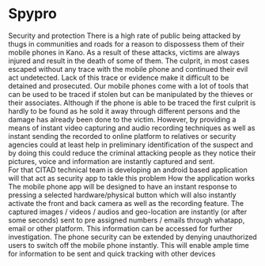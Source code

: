 # Spypro
Security and protection 
There is a high rate of public being attacked by thugs in communities and roads for a reason to dispossess them of their mobile phones in Kano. As a result of these attacks, victims are always injured and result in the death of some of them. The culprit, in most cases escaped without any trace with the mobile phone and continued their evil act undetected. Lack of this trace or evidence make it difficult to be detained and prosecuted.  Our mobile phones come with a lot of tools that can be used to be traced if stolen but can be manipulated by the thieves or their associates. Although if the phone is able to be traced the first culprit is hardly to be found as he sold it away through different persons and the damage has already been done to the victim.  However, by providing a means of instant video capturing and audio recording techniques as well as instant sending the recorded to online platform to relatives or security agencies could at least help in preliminary identification of the suspect and by doing this could reduce the criminal attacking people as they notice their pictures, voice and information are instantly captured and sent.  
For that CITAD technical team is developing an android based application will that act as security app to takle this problem 
How the application works 
The mobile phone app will be designed to have an instant response to pressing a selected hardware/physical button which will also instantly activate the front and back camera as well as the recording feature. The captured images / videos / audios and geo-location are instantly (or after some seconds) sent to pre assigned numbers / emails through whatapp, email or other platform. This information can be accessed for further investigation.  The phone security can be extended by denying unauthorized users to switch off the mobile phone instantly. This will enable ample time for information to be sent and quick tracking with other devices
